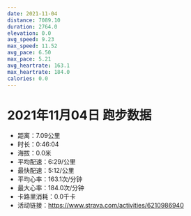 ```yaml
---
date: 2021-11-04
distance: 7089.10
duration: 2764.0
elevation: 0.0
avg_speed: 9.23
max_speed: 11.52
avg_pace: 6.50
max_pace: 5.21
avg_heartrate: 163.1
max_heartrate: 184.0
calories: 0.0
---
```


# 2021年11月04日 跑步数据

- 距离：7.09公里
- 时长：0:46:04
- 海拔：0.0米
- 平均配速：6:29/公里
- 最快配速：5:12/公里
- 平均心率：163.1次/分钟
- 最大心率：184.0次/分钟
- 卡路里消耗：0.0千卡
- 活动链接：https://www.strava.com/activities/6210986940
